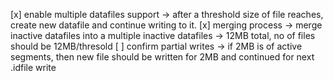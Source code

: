 [x] enable multiple datafiles support -> after a threshold size of file reaches, create new datafile and continue writing to it.
[x] merging process -> merge inactive datafiles into a multiple inactive datafiles
                    -> 12MB total, no of files should be 12MB/thresold
[ ] confirm partial writes -> if 2MB is of active segments, then new file should be written for 2MB and continued for next
    .idfile write
